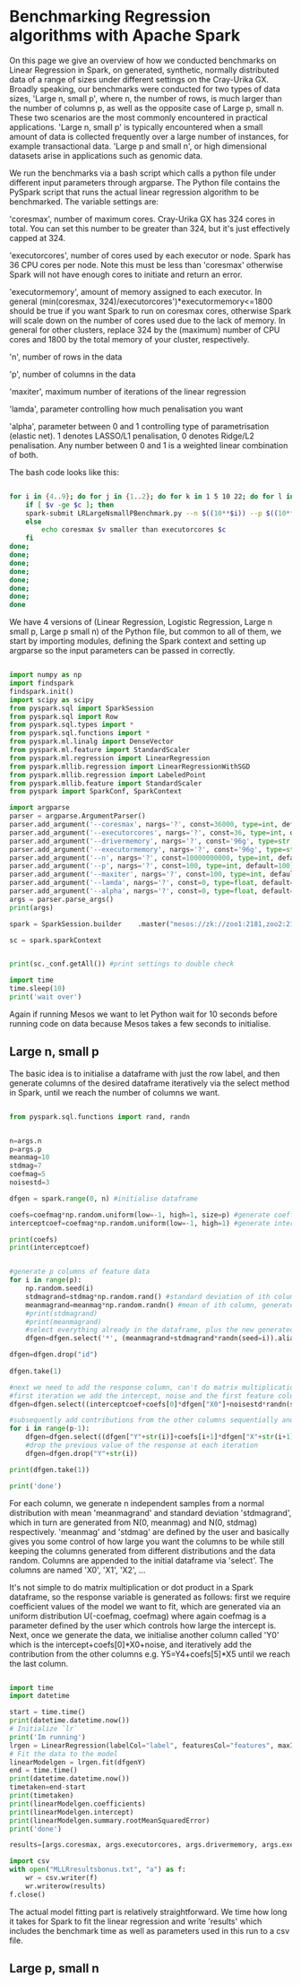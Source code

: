 # Benchmarking Regression algorithms with Apache Spark

On this page we give an overview of how we conducted benchmarks on Linear Regression in Spark, on generated, synthetic, normally distributed data of a range of sizes under different settings on the Cray-Urika GX. Broadly speaking, our benchmarks were conducted for two types of data sizes, 'Large n, small p', where n, the number of rows, is much larger than the number of columns p, as well as the opposite case of Large p, small n. These two scenarios are the most commonly encountered in practical applications. 'Large n, small p' is typically encountered when a small amount of data is collected frequently over a large number of instances, for example transactional data. 'Large p and small n', or high dimensional datasets arise in applications such as genomic data.

We run the benchmarks via a bash script which calls a python file under different input parameters through argparse. The Python file contains the PySpark script that runs the actual linear regression algorithm to be benchmarked. The variable settings are:

'coresmax', number of maximum cores. Cray-Urika GX has 324 cores in total. You can set this number to be greater than 324, but it's just effectively capped at 324.

'executorcores', number of cores used by each executor or node. Spark has 36 CPU cores per node. Note this must be less than 'coresmax' otherwise Spark will not have enough cores to initiate and return an error.

'executormemory', amount of memory assigned to each executor. In general (min(coresmax, 324)/executorcores')*executormemory<=1800 should be true if you want Spark to run on coresmax cores, otherwise Spark will scale down on the number of cores used due to the lack of memory. In general for other clusters, replace 324 by the (maximum) number of CPU cores and 1800 by the total memory of your cluster, respectively.

'n', number of rows in the data

'p', number of columns in the data

'maxiter', maximum number of iterations of the linear regression

'lamda', parameter controlling how much penalisation you want

'alpha', parameter between 0 and 1 controlling type of parametrisation (elastic net). 1 denotes LASSO/L1 penalisation, 0 denotes Ridge/L2 penalisation. Any number between 0 and 1 is a weighted linear combination of both.

The bash code looks like this:

```bash

for i in {4..9}; do for j in {1..2}; do for k in 1 5 10 22; do for l in 1 10 100; do for z in 0 0.1; do for x in 0 0.5 1; do for c in 1 4 16 36; do for v in 1 16 256 512 36000; do 
    if [ $v -ge $c ]; then 
    spark-submit LRLargeNsmallPBenchmark.py --n $((10**$i)) --p $((10**$j)) --executormemory $((10*$k))g --maxiter $((10*$l)) --lamda $z --alpha $x --executorcores $c --coresmax $v; 
    else
    	echo coresmax $v smaller than executorcores $c
    fi
done;
done;
done;
done;
done;
done;
done;
done


```

We have 4 versions of (Linear Regression, Logistic Regression, Large n small p, Large p small n) of the Python file, but common to all of them, we start by importing modules, defining the Spark context and setting up argparse so the input parameters can be passed in correctly.

```python

import numpy as np
import findspark
findspark.init()
import scipy as scipy
from pyspark.sql import SparkSession
from pyspark.sql import Row
from pyspark.sql.types import *
from pyspark.sql.functions import *
from pyspark.ml.linalg import DenseVector
from pyspark.ml.feature import StandardScaler
from pyspark.ml.regression import LinearRegression
from pyspark.mllib.regression import LinearRegressionWithSGD
from pyspark.mllib.regression import LabeledPoint
from pyspark.mllib.feature import StandardScaler
from pyspark import SparkConf, SparkContext

import argparse
parser = argparse.ArgumentParser()
parser.add_argument('--coresmax', nargs='?', const=36000, type=int, default=36000)
parser.add_argument('--executorcores', nargs='?', const=36, type=int, default=36)
parser.add_argument('--drivermemory', nargs='?', const='96g', type=str, default='96g')
parser.add_argument('--executormemory', nargs='?', const='96g', type=str, default='96g')
parser.add_argument('--n', nargs='?', const=10000000000, type=int, default=10000000000)
parser.add_argument('--p', nargs='?', const=100, type=int, default=100)
parser.add_argument('--maxiter', nargs='?', const=100, type=int, default=100)
parser.add_argument('--lamda', nargs='?', const=0, type=float, default=0)
parser.add_argument('--alpha', nargs='?', const=0, type=float, default=0)
args = parser.parse_args()
print(args)

spark = SparkSession.builder    .master("mesos://zk://zoo1:2181,zoo2:2181,zoo3:2181/mesos")    .appName("Linear Regression Model SGD")    .config("spark.cores.max", args.coresmax)    .config("spark.executor.cores", args.executorcores)    .config("spark.driver.memory.", args.drivermemory)    .config("spark.executor.memory", args.executormemory)    .getOrCreate() 

sc = spark.sparkContext


print(sc._conf.getAll()) #print settings to double check

import time
time.sleep(10)
print('wait over')

```

Again if running Mesos we want to let Python wait for 10 seconds before running code on data because Mesos takes a few seconds to initialise.

## Large n, small p

The basic idea is to initialise a dataframe with just the row label, and then generate columns of the desired dataframe iteratively via the select method in Spark, until we reach the number of columns we want. 

```python

from pyspark.sql.functions import rand, randn


n=args.n
p=args.p
meanmag=10
stdmag=7
coefmag=5
noisestd=3

dfgen = spark.range(0, n) #initialise dataframe

coefs=coefmag*np.random.uniform(low=-1, high=1, size=p) #generate coefficients
interceptcoef=coefmag*np.random.uniform(low=-1, high=1) #generate intercept coefficient

print(coefs)
print(interceptcoef)


#generate p columns of feature data
for i in range(p):
    np.random.seed(i)
    stdmagrand=stdmag*np.random.rand() #standard deviation of ith column, generated via N(0, stdmag)
    meanmagrand=meanmag*np.random.randn() #mean of ith column, generated via N(0, meanmag)
    #print(stdmagrand)
    #print(meanmagrand)
    #select everything already in the dataframe, plus the new generated column 'X_i'
    dfgen=dfgen.select('*', (meanmagrand+stdmagrand*randn(seed=i)).alias("X"+str(i)))

dfgen=dfgen.drop("id")    
    
dfgen.take(1)

#next we need to add the response column, can't do matrix multiplication with a dataframe so need iterative approach
#first iteration we add the intercept, noise and the first feature column's contribution to the response
dfgen=dfgen.select((interceptcoef+coefs[0]*dfgen["X0"]+noisestd*randn(seed=2*p+4)).alias("Y"+str(0)), '*')

#subsequently add contributions from the other columns sequentially and iteractively to the response
for i in range(p-1):
    dfgen=dfgen.select((dfgen["Y"+str(i)]+coefs[i+1]*dfgen["X"+str(i+1)]).alias("Y"+str(i+1)), '*')
    #drop the previous value of the response at each iteration
    dfgen=dfgen.drop("Y"+str(i))

print(dfgen.take(1))

print('done')

```

For each column, we generate n independent samples from a normal distribution with mean 'meanmagrand' and standard deviation 'stdmagrand', which in turn are generated from N(0, meanmag) and N(0, stdmag) respectively. 'meanmag' and 'stdmag' are defined by the user and basically gives you some control of how large you want the columns to be while still keeping the columns generated from different distributions and the data random. Columns are appended to the initial dataframe via 'select'. The columns are named 'X0', 'X1', 'X2', ...

It's not simple to do matrix multiplication or dot product in a Spark dataframe, so the response variable is generated as follows: first we require coefficient values of the model we want to fit, which are generated via an uniform distribution U(-coefmag, coefmag) where again coefmag is a parameter defined by the user which controls how large the intercept is. Next, once we generate the data, we initialise another column called 'Y0' which is the intercept+coefs[0]*X0+noise, and iteratively add the contribution from the other columns e.g. Y5=Y4+coefs[5]*X5 until we reach the last column.

```python

import time
import datetime

start = time.time()
print(datetime.datetime.now())
# Initialize `lr`
print('Im running')
lrgen = LinearRegression(labelCol="label", featuresCol="features", maxIter=args.maxiter, regParam=args.lamda, elasticNetParam=args.alpha)
# Fit the data to the model
linearModelgen = lrgen.fit(dfgenY)
end = time.time()
print(datetime.datetime.now())
timetaken=end-start
print(timetaken)
print(linearModelgen.coefficients)
print(linearModelgen.intercept)
print(linearModelgen.summary.rootMeanSquaredError)
print('done')

results=[args.coresmax, args.executorcores, args.drivermemory, args.executormemory, args.n, args.p, args.maxiter, timetaken, linearModelgen.summary.rootMeanSquaredError, input_data_gen.getNumPartitions(), args.lamda, args.alpha]

import csv
with open("MLLRresultsbonus.txt", "a") as f:
    wr = csv.writer(f)
    wr.writerow(results)
f.close()

```

The actual model fitting part is relatively straightforward. We time how long it takes for Spark to fit the linear regression and write 'results' which includes the benchmark time as well as parameters used in this run to a csv file. 





## Large p, small n